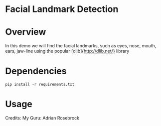 # Facial Landmark Detection 

# Overview
In this demo we will find the facial landmarks, such as eyes, nose, mouth, ears, jaw-line using the popular [dlib]{http://dlib.net/} library

# Dependencies
```pip install -r requirements.txt```

# Usage



Credits: My Guru: Adrian Rosebrock 
